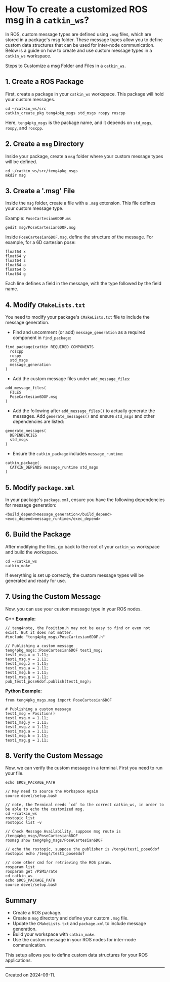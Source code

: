 # How To create a customized ROS msg in a `catkin_ws`?

In ROS, custom message types are defined using `.msg` files, which are stored in a package's msg folder. These message types allow you to define custom data structures that can be used for inter-node communication. Below is a guide on how to create and use custom message types in a `catkin_ws` workspace.

Steps to Customize a msg Folder and Files in a `catkin_ws`.

## 1. Create a ROS Package

First, create a package in your `catkin_ws` workspace. This package will hold your custom messages.

```
cd ~/catkin_ws/src
catkin_create_pkg teng4pkg_msgs std_msgs rospy roscpp
```

Here, `teng4pkg_msgs` is the package name, and it depends on `std_msgs`, `rospy`, and `roscpp`.

## 2. Create a `msg` Directory

Inside your package, create a `msg` folder where your custom message types will be defined.

```
cd ~/catkin_ws/src/teng4pkg_msgs
mkdir msg
```

## 3. Create a '.msg' File

Inside the `msg` folder, create a file with a `.msg` extension. This file defines your custom message type.

Example: `PoseCartesian6DOF.ms`

```
gedit msg/PoseCartesian6DOF.msg
```

Inside `PoseCartesian6DOF.msg`, define the structure of the message. For example, for a 6D cartesian pose:

```
float64 x
float64 y
float64 z
float64 a
float64 b
float64 g
```

Each line defines a field in the message, with the type followed by the field name.

## 4. Modify `CMakeLists.txt`

You need to modify your package's `CMakeLists.txt` file to include the message generation.

- Find and uncomment (or add) `message_generation` as a required component in `find_package`:

```
find_package(catkin REQUIRED COMPONENTS
  roscpp
  rospy
  std_msgs
  message_generation
)
```

- Add the custom message files under `add_message_files`:

```
add_message_files(
  FILES
  PoseCartesian6DOF.msg
)
```

- Add the following after `add_message_files()` to actually generate the messages. Add `generate_messages()` and ensure `std_msgs` and other dependencies are listed:

```
generate_messages(
  DEPENDENCIES
  std_msgs
)
```

- Ensure the `catkin_package` includes `message_runtime`:

```
catkin_package(
  CATKIN_DEPENDS message_runtime std_msgs
)
```


## 5. Modify `package.xml`

In your package's `package.xml`, ensure you have the following dependencies for message generation:

```
<build_depend>message_generation</build_depend>
<exec_depend>message_runtime</exec_depend>
```

## 6. Build the Package

After modifying the files, go back to the root of your `catkin_ws` workspace and build the workspace.

```
cd ~/catkin_ws
catkin_make
```

If everything is set up correctly, the custom message types will be generated and ready for use.

## 7. Using the Custom Message

Now, you can use your custom message type in your ROS nodes.

**C++ Example:**

```
// teng4note, the Position.h may not be easy to find or even not exist. But it does not matter.
#include "teng4pkg_msgs/PoseCartesian6DOF.h"

// Publishing a custom message
teng4pkg_msgs::PoseCartesian6DOF test1_msg;
test1_msg.x = 1.11;
test1_msg.y = 1.11;
test1_msg.z = 1.11;
test1_msg.a = 1.11;
test1_msg.b = 1.11;
test1_msg.g = 1.11;
pub_test1_pose6dof.publish(test1_msg);
```

**Python Example:**

```
from teng4pkg_msgs.msg import PoseCartesian6DOF

# Publishing a custom message
test1_msg = Position()
test1_msg.x = 1.11;
test1_msg.y = 1.11;
test1_msg.z = 1.11;
test1_msg.a = 1.11;
test1_msg.b = 1.11;
test1_msg.g = 1.11;
```

## 8. Verify the Custom Message

Now, we can verify the custom message in a terminal. First you need to run your file.

```
echo $ROS_PACKAGE_PATH

// May need to source the Workspace Again
source devel/setup.bash

// note, the Terminal needs `cd` to the correct catkin_ws, in order to be able to echo the customized msg.
cd ~/catkin_ws
rostopic list
rostopic list -v

// Check Message Availability, suppose msg route is /teng4pkg_msgs/PoseCartesian6DOF
rosmsg show teng4pkg_msgs/PoseCartesian6DOF

// echo the rostopic, suppose the publisher is /teng4/test1_pose6dof
rostopic echo /teng4/test1_pose6dof

// some other cmd for retrieving the ROS param.
rosparam list
rosparam get /PSM1/rate
cd catkin_ws
echo $ROS_PACKAGE_PATH
source devel/setup.bash
```

## Summary

- Create a ROS package.
- Create a `msg` directory and define your custom `.msg` file.
- Update the `CMakeLists.txt` and `package.xml` to include message generation.
- Build your workspace with `catkin_make`.
- Use the custom message in your ROS nodes for inter-node communication.

This setup allows you to define custom data structures for your ROS applications.

--------
Created on 2024-09-11. 
